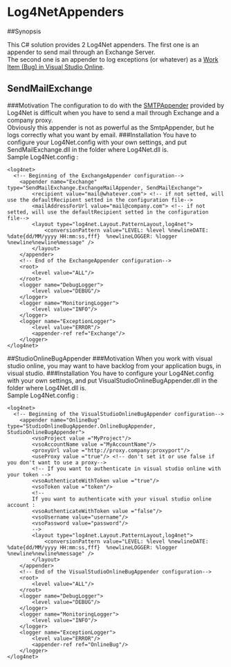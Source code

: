 
# Log4NetAppenders
##Synopsis

This C# solution provides 2 Log4Net appenders.
The first one is an appender to send mail through an Exchange Server.  
The second one is an appender to log exceptions (or whatever) as a [Work Item (Bug) in Visual Studio Online](https://www.visualstudio.com/en-us/get-started/work/create-your-backlog-vs).

## SendMailExchange
###Motivation
The configuration to do with the [SMTPAppender](https://logging.apache.org/log4net/release/sdk/log4net.Appender.SmtpAppender.html) provided by Log4Net is difficult when you have to send a mail through Exchange and a company proxy.  
Obviously this appender is not as powerful as the SmtpAppender, but he logs correctly what you want by email.
###Installation
You have to configure your Log4Net.config with your own settings, and put SendMailExchange.dll in the folder where Log4Net.dll is.  
Sample Log4Net.config :
```
<log4net>
  <!-- Beginning of the ExchangeAppender configuration-->
	<appender name="Exchange" type="SendMailExchange.ExchangeMailAppender, SendMailExchange">
		<recipient value="mail@whatever.com"> <!-- if not setted, will use the defaultRecipient setted in the configuration file-->
		<mailAddressForUrl value="mail@company.com"> <!-- if not setted, will use the defaultRecipient setted in the configuration file-->
		<layout type="log4net.Layout.PatternLayout,log4net">
			<conversionPattern value="LEVEL: %level %newlineDATE: %date{dd/MM/yyyy HH:mm:ss,fff}  %newlineLOGGER: %logger %newline%newline%message" />
		</layout>
	</appender>
	<!-- End of the ExchangeAppender configuration-->
	<root>
		<level value="ALL"/>
	</root>
	<logger name="DebugLogger">
		<level value="DEBUG"/>
	</logger>
	<logger name="MonitoringLogger">
		<level value="INFO"/>
	</logger>
	<logger name="ExceptionLogger">
		<level value="ERROR"/>
		<appender-ref ref="Exchange"/>
	</logger>
</log4net>
```
##StudioOnlineBugAppender
###Motivation
When you work with visual studio online, you may want to have backlog from your application bugs, in visual studio.
###Installation
You have to configure your Log4Net.config with your own settings, and put VisualStudioOnlineBugAppender.dll in the folder where Log4Net.dll is.  
Sample Log4Net.config :
```
<log4net>
  <!-- Beginning of the VisualStudioOnlineBugAppender configuration-->
	<appender name="OnlineBug" type="StudioOnlineBugAppender.OnlineBugAppender, StudioOnlineBugAppender">
		<vsoProject value ="MyProject"/>
		<vsoAccountName value ="MyAccountName"/>
		<proxyUrl value ="http://proxy.company:proxyport"/>
		<useProxy value ="true"/> <!-- don't set it or use false if you don't want to use a proxy-->
		<!-- If you want to authenticate in visual studio online with your token -->
		<vsoAuthenticateWithToken value ="true"/>
		<vsoToken value ="token"/>
		<!-- 
		If you want to authenticate with your visual studio online account :
		<vsoAuthenticateWithToken value ="false"/>
		<vsoUsername value="username"/>
		<vsoPassword value="password"/>
		-->
		<layout type="log4net.Layout.PatternLayout,log4net">
			<conversionPattern value="LEVEL: %level %newlineDATE: %date{dd/MM/yyyy HH:mm:ss,fff}  %newlineLOGGER: %logger %newline%newline%message" />
		</layout>
	</appender>
	<!-- End of the VisualStudioOnlineBugAppender configuration-->
	<root>
		<level value="ALL"/>
	</root>
	<logger name="DebugLogger">
		<level value="DEBUG"/>
	</logger>
	<logger name="MonitoringLogger">
		<level value="INFO"/>
	</logger>
	<logger name="ExceptionLogger">
		<level value="ERROR"/>
		<appender-ref ref="OnlineBug"/>
	</logger>
</log4net>
```
